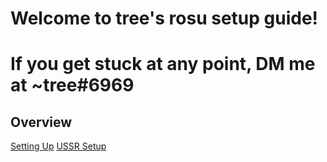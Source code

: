 # Welcome to tree's rosu setup guide! 
# If you get stuck at any point, DM me at ~tree#6969 

## Overview
[Setting Up](https://github.com/cfgexe/rosu-install-guide/blob/master/Setting%20Up.md)
[USSR Setup](https://github.com/cfgexe/rosu-install-guide/blob/master/USSR.md)
